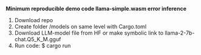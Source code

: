 **Minimum reproducible demo code llama-simple.wasm error inference**

1. Download repo
2. Create folder /models on same level with Cargo.toml
3. Download LLM-model file from HF or make symbolic link to llama-2-7b-chat.Q5_K_M.gguf
4. Run code: $ cargo run
